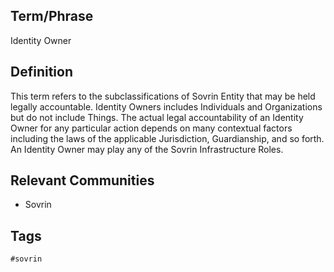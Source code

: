 ## Term/Phrase
Identity Owner

## Definition
This term refers to the subclassifications of Sovrin Entity that may be held legally accountable. Identity Owners includes Individuals and Organizations but do not include Things. The actual legal accountability of an Identity Owner for any particular action depends on many contextual factors including the laws of the applicable Jurisdiction, Guardianship, and so forth. An Identity Owner may play any of the Sovrin Infrastructure Roles.

## Relevant Communities
* Sovrin

## Tags
```
#sovrin
```
